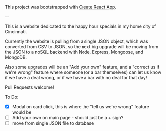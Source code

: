 This project was bootstrapped with [Create React App](https://github.com/facebookincubator/create-react-app).

--

This is a website dedicated to the happy hour specials in my home city of Cincinnati.

Currently the website is pulling from a single JSON object, which was converted from CSV to JSON, so the next big upgrade will be moving from the JSON to a noSQL backend with Node, Express, Mongoose, and MongoDB.

Also some upgrades will be an "Add your own" feature, and a "correct us if we're wrong" feature where someone (or a bar themselves) can let us know if we have a deal wrong, or if we have a bar with no deal for that day!

Pull Requests welcome!


To Do:
- [x] Modal on card click, this is where the "tell us we're wrong" feature would be
- [ ] Add your own on main page - should just be a + sign?
- [ ] move from single JSON file to database
